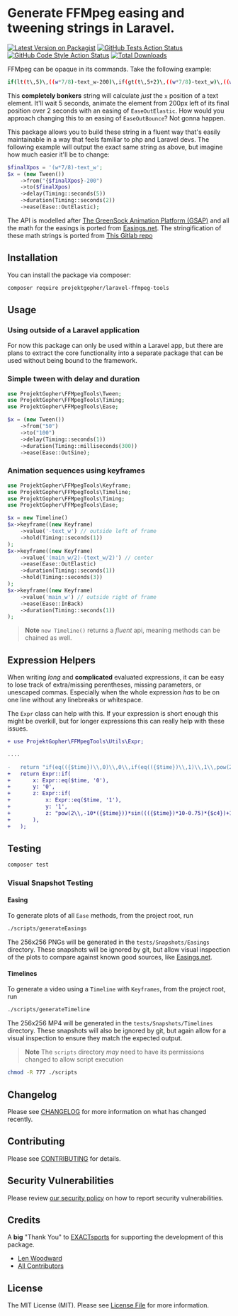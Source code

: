 # Generate FFMpeg easing and tweening strings in Laravel.
[![Latest Version on Packagist](https://img.shields.io/packagist/v/projektgopher/laravel-ffmpeg-tween.svg?style=flat-square)](https://packagist.org/packages/projektgopher/laravel-ffmpeg-tween)
[![GitHub Tests Action Status](https://img.shields.io/github/actions/workflow/status/projektgopher/laravel-ffmpeg-tween/run-tests.yml?branch=main&label=tests&style=flat-square)](https://github.com/projektgopher/laravel-ffmpeg-tween/actions?query=workflow%3Arun-tests+branch%3Amain)
[![GitHub Code Style Action Status](https://img.shields.io/github/actions/workflow/status/projektgopher/laravel-ffmpeg-tween/phpstan.yml?branch=main&label=code%20style&style=flat-square)](https://github.com/projektgopher/laravel-ffmpeg-tween/actions?query=workflow%3A"phpstan"+branch%3Amain)
[![Total Downloads](https://img.shields.io/packagist/dt/projektgopher/laravel-ffmpeg-tween.svg?style=flat-square)](https://packagist.org/packages/projektgopher/laravel-ffmpeg-tween)

FFMpeg can be opaque in its commands. Take the following example:
```bash
if(lt(t\,5)\,((w*7/8)-text_w-200)\,if(gt(t\,5+2)\,((w*7/8)-text_w)\,((w*7/8)-text_w-200)+((((w*7/8)-text_w)-((w*7/8)-text_w-200))(if(eq(((t-5)/2)\,0)\,0\,if(eq(((t-5)/2)\,1)\,1\,pow(2\,-10((t-5)/2))*sin((((t-5)/2)*10-0.75)*2.0943951023932)+1))))))
```
This **completely bonkers** string will calculate _just_ the `x` position of a text element. It'll wait 5 seconds, animate the element from 200px left of its final position over 2 seconds with an easing of `EaseOutElastic`. How would you approach changing this to an easing of `EaseOutBounce`? Not gonna happen.

This package allows you to build these string in a fluent way that's easily maintainable in a way that feels familiar to php and Laravel devs. The following example will output the exact same string as above, but imagine how much easier it'll be to change:
```php
$finalXpos = '(w*7/8)-text_w';
$x = (new Tween())
    ->from("{$finalXpos}-200")
    ->to($finalXpos)
    ->delay(Timing::seconds(5))
    ->duration(Timing::seconds(2))
    ->ease(Ease::OutElastic);
```

The API is modelled after [The GreenSock Animation Platform (GSAP)](https://greensock.com/get-started/#whatIsGSAP)
and all the math for the easings is ported from [Easings.net](https://easings.net).
The stringification of these math strings is ported from [This Gitlab repo](https://gitlab.com/dak425/easing/-/blob/master/ffmpeg/ffmpeg.go)

## Installation
You can install the package via composer:
```bash
composer require projektgopher/laravel-ffmpeg-tools
```

## Usage
### Using outside of a Laravel application
For now this package can only be used within a Laravel app, but there are plans to extract the core functionality into a separate package that can be used without being bound to the framework.

### Simple tween with delay and duration
```php
use ProjektGopher\FFMpegTools\Tween;
use ProjektGopher\FFMpegTools\Timing;
use ProjektGopher\FFMpegTools\Ease;

$x = (new Tween())
    ->from("50")
    ->to("100")
    ->delay(Timing::seconds(1))
    ->duration(Timing::milliseconds(300))
    ->ease(Ease::OutSine);
```

### Animation sequences using keyframes
```php
use ProjektGopher\FFMpegTools\Keyframe;
use ProjektGopher\FFMpegTools\Timeline;
use ProjektGopher\FFMpegTools\Timing;
use ProjektGopher\FFMpegTools\Ease;

$x = new Timeline()
$x->keyframe((new Keyframe)
    ->value('-text_w') // outside left of frame
    ->hold(Timing::seconds(1))
);
$x->keyframe((new Keyframe)
    ->value('(main_w/2)-(text_w/2)') // center
    ->ease(Ease::OutElastic)
    ->duration(Timing::seconds(1))
    ->hold(Timing::seconds(3))
);
$x->keyframe((new Keyframe)
    ->value('main_w') // outside right of frame
    ->ease(Ease::InBack)
    ->duration(Timing::seconds(1))
);
```

> **Note** `new Timeline()` returns a _fluent_ api, meaning methods can be chained as well.

## Expression Helpers
When writing _long_ and **complicated** evaluated expressions, it can be easy to lose track of extra/missing perentheses, missing parameters, or unescaped commas. Especially when the whole expression _has_ to be on one line without any linebreaks or whitespace.

The `Expr` class can help with this. If your expression is short enough this might be overkill, but for longer expressions this can really help with these issues.

```diff
+ use ProjektGopher\FFMpegTools\Utils\Expr;

....

-   return "if(eq(({$time})\\,0)\\,0\\,if(eq(({$time})\\,1)\\,1\\,pow(2\\,-10*({$time}))*sin((({$time})*10-0.75)*{$c4})+1))";
+   return Expr::if(
+       x: Expr::eq($time, '0'),
+       y: '0',
+       z: Expr::if(
+           x: Expr::eq($time, '1'),
+           y: '1',
+           z: "pow(2\\,-10*({$time}))*sin((({$time})*10-0.75)*{$c4})+1",
+       ),
+   );
```

## Testing
```bash
composer test
```

### Visual Snapshot Testing
#### Easing
To generate plots of all `Ease` methods, from the project root, run
```bash
./scripts/generateEasings
```
The 256x256 PNGs will be generated in the `tests/Snapshots/Easings` directory.
These snapshots will be ignored by git, but allow visual inspection of the plots to
compare against known good sources, like [Easings.net](https://easings.net).

#### Timelines
To generate a video using a `Timeline` with `Keyframes`, from the project root, run
```bash
./scripts/generateTimeline
```
The 256x256 MP4 will be generated in the `tests/Snapshots/Timelines` directory.
These snapshots will also be ignored by git, but again allow for a visual
inspection to ensure they match the expected output.

> **Note** The `scripts` directory _may_ need to have its permissions changed to allow script execution
```bash
chmod -R 777 ./scripts
```

## Changelog
Please see [CHANGELOG](CHANGELOG.md) for more information on what has changed recently.

## Contributing
Please see [CONTRIBUTING](CONTRIBUTING.md) for details.

## Security Vulnerabilities
Please review [our security policy](../../security/policy) on how to report security vulnerabilities.

## Credits
A **big** "Thank You" to [EXACTsports](https://github.com/EXACTsports) for supporting the development of this package.

- [Len Woodward](https://github.com/ProjektGopher)
- [All Contributors](../../contributors)

## License
The MIT License (MIT). Please see [License File](LICENSE.md) for more information.

